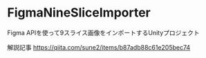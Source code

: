 # FigmaNineSliceImporter
Figma APIを使って9スライス画像をインポートするUnityプロジェクト

解説記事 https://qiita.com/sune2/items/b87adb88c61e205bec74
